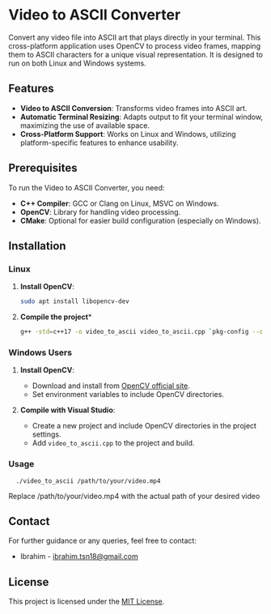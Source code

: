 # Video to ASCII Converter

Convert any video file into ASCII art that plays directly in your terminal. This cross-platform application uses OpenCV to process video frames, mapping them to ASCII characters for a unique visual representation. It is designed to run on both Linux and Windows systems.

## Features

- **Video to ASCII Conversion**: Transforms video frames into ASCII art.
- **Automatic Terminal Resizing**: Adapts output to fit your terminal window, maximizing the use of available space.
- **Cross-Platform Support**: Works on Linux and Windows, utilizing platform-specific features to enhance usability.

## Prerequisites

To run the Video to ASCII Converter, you need:
- **C++ Compiler**: GCC or Clang on Linux, MSVC on Windows.
- **OpenCV**: Library for handling video processing.
- **CMake**: Optional for easier build configuration (especially on Windows).

## Installation

### Linux
1. **Install OpenCV**:
   ```bash
   sudo apt install libopencv-dev
   ```
2. **Compile the project***
      ```bash
      g++ -std=c++17 -o video_to_ascii video_to_ascii.cpp `pkg-config --cflags --libs opencv4`
      ```
### Windows Users

1. **Install OpenCV**:
   - Download and install from [OpenCV official site](https://opencv.org/releases/).
   - Set environment variables to include OpenCV directories.

2. **Compile with Visual Studio**:
   - Create a new project and include OpenCV directories in the project settings.
   - Add `video_to_ascii.cpp` to the project and build.



### Usage
      
      ./video_to_ascii /path/to/your/video.mp4  
      
Replace /path/to/your/video.mp4 with the actual path of your desired video


## Contact

For further guidance or any queries, feel free to contact:

- Ibrahim - [ibrahim.tsn18@gmail.com](mailto:ibrahim.tsn18@gmail.com)


## License

This project is licensed under the [MIT License](LICENSE).

      
